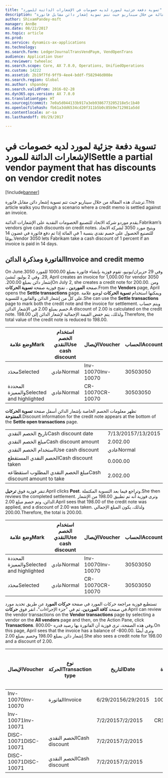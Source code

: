 ```yaml
---
title: "تسوية دفعة جزئية لمورد لديه خصومات في الإشعارات الدائنة للمورد"
description: "ترشدك هذه المقالة من خلال سيناريو حيث تتم تسوية إشعار دائن مقابل فاتورة."
author: ShivamPandey-msft
manager: AnnBe
ms.date: 08/22/2017
ms.topic: article
ms.prod: 
ms.service: dynamics-ax-applications
ms.technology: 
ms.search.form: LedgerJournalTransVendPaym, VendOpenTrans
audience: Application User
ms.reviewer: twheeloc
ms.search.scope: Core, AX 7.0.0, Operations, UnifiedOperations
ms.custom: 14222
ms.assetid: 2b19f7fd-9ff9-4ee4-bddf-f582946d008e
ms.search.region: Global
ms.author: shpandey
ms.search.validFrom: 2016-02-28
ms.dyn365.ops.version: AX 7.0.0
ms.translationtype: HT
ms.sourcegitcommit: 7e0a5d044133b917a3eb9386773205218e5c1b40
ms.openlocfilehash: fb61a3dd6534cd20f311b5b0c85b9e712981a5dd
ms.contentlocale: ar-sa
ms.lasthandoff: 09/29/2017

---
```


# <a name="settle-a-partial-vendor-payment-that-has-discounts-on-vendor-credit-notes"></a><span data-ttu-id="f1555-103">تسوية دفعة جزئية لمورد لديه خصومات في الإشعارات الدائنة للمورد</span><span class="sxs-lookup"><span data-stu-id="f1555-103">Settle a partial vendor payment that has discounts on vendor credit notes</span></span>

[!include[banner](../includes/banner.md)]


<span data-ttu-id="f1555-104">ترشدك هذه المقالة من خلال سيناريو حيث تتم تسوية إشعار دائن مقابل فاتورة.</span><span class="sxs-lookup"><span data-stu-id="f1555-104">This article walks you through a scenario where a credit memo is settled against an invoice.</span></span>

<span data-ttu-id="f1555-105">يقدم موردو شركة الاتحاد للتصنيع الخصومات النقدية على الإشعارات الدائنة.</span><span class="sxs-lookup"><span data-stu-id="f1555-105">Fabrikam’s vendors give cash discounts on credit notes.</span></span> <span data-ttu-id="f1555-106">ويتيح مورد 3050 لشركة الاتحاد للتصنيع الحصول على خصم نقدي بنسبة 1 في المائة إذا تم دفع فاتورة في غضون 14 يومًا.</span><span class="sxs-lookup"><span data-stu-id="f1555-106">Vendor 3050 lets Fabrikam take a cash discount of 1 percent if an invoice is paid in 14 days.</span></span>

## <a name="invoice-and-credit-memo"></a><span data-ttu-id="f1555-107">الفاتورة ومذكرة الدائن</span><span class="sxs-lookup"><span data-stu-id="f1555-107">Invoice and credit memo</span></span>
<span data-ttu-id="f1555-108">‏‫وفي 29 حزيران/يونيو، تقوم فوزية بإنشاء فاتورة بمبلغ 1000.00 للمورد 3050.</span><span class="sxs-lookup"><span data-stu-id="f1555-108">On June 29, April creates an invoice for 1,000.00 for vendor 3050.</span></span> <span data-ttu-id="f1555-109">وفي 2 يوليو، تُنشئ إشعار دائن بمبلغ 200.00.‬</span><span class="sxs-lookup"><span data-stu-id="f1555-109">On July 2, she creates a credit note for 200.00.</span></span> <span data-ttu-id="f1555-110">ومن صفحة **الموردين** ، تفتح فوزية صفحة **تسوية الحركات**.</span><span class="sxs-lookup"><span data-stu-id="f1555-110">From the **Vendors** page, April opens the **Settle transactions** page.</span></span> <span data-ttu-id="f1555-111">ويمكنها استخدام **تسوية الحركات** لوضع علامة على كلٍّ من إشعار الدائن والفاتورة للتسوية.</span><span class="sxs-lookup"><span data-stu-id="f1555-111">She can use the **Settle transactions** page to mark both the credit note and the invoice for settlement.</span></span> <span data-ttu-id="f1555-112">ويتم حساب خصم بمبلغ 2.00 في الإشعار الدائن.</span><span class="sxs-lookup"><span data-stu-id="f1555-112">A discount of 2.00 is calculated on the credit note.</span></span> <span data-ttu-id="f1555-113">ولذلك، يتم خفض القيمة الإجمالية لإشعار الدائن إلى 198.00.</span><span class="sxs-lookup"><span data-stu-id="f1555-113">Therefore, the total value of the credit note is reduced to 198.00.</span></span>

| <span data-ttu-id="f1555-114">وضع علامة</span><span class="sxs-lookup"><span data-stu-id="f1555-114">Mark</span></span>                     | <span data-ttu-id="f1555-115">استخدام الخصم النقدي</span><span class="sxs-lookup"><span data-stu-id="f1555-115">Use cash discount</span></span> | <span data-ttu-id="f1555-116">الإيصال</span><span class="sxs-lookup"><span data-stu-id="f1555-116">Voucher</span></span>   | <span data-ttu-id="f1555-117">الحساب</span><span class="sxs-lookup"><span data-stu-id="f1555-117">Account</span></span> | <span data-ttu-id="f1555-118">التاريخ</span><span class="sxs-lookup"><span data-stu-id="f1555-118">Date</span></span>      | <span data-ttu-id="f1555-119">تاريخ الاستحقاق</span><span class="sxs-lookup"><span data-stu-id="f1555-119">Due date</span></span>  | <span data-ttu-id="f1555-120">الفاتورة</span><span class="sxs-lookup"><span data-stu-id="f1555-120">Invoice</span></span> | <span data-ttu-id="f1555-121">المبلغ بعملة الحركة</span><span class="sxs-lookup"><span data-stu-id="f1555-121">Amount in transaction currency</span></span> | <span data-ttu-id="f1555-122">عملة</span><span class="sxs-lookup"><span data-stu-id="f1555-122">Currency</span></span> | <span data-ttu-id="f1555-123">المبلغ المراد تسويته</span><span class="sxs-lookup"><span data-stu-id="f1555-123">Amount to settle</span></span> |
|--------------------------|-------------------|-----------|---------|-----------|-----------|---------|--------------------------------|----------|------------------|
| <span data-ttu-id="f1555-124">محدَد</span><span class="sxs-lookup"><span data-stu-id="f1555-124">Selected</span></span>                 | <span data-ttu-id="f1555-125">عادي</span><span class="sxs-lookup"><span data-stu-id="f1555-125">Normal</span></span>            | <span data-ttu-id="f1555-126">Inv-10070</span><span class="sxs-lookup"><span data-stu-id="f1555-126">Inv-10070</span></span> | <span data-ttu-id="f1555-127">3050</span><span class="sxs-lookup"><span data-stu-id="f1555-127">3050</span></span>    | <span data-ttu-id="f1555-128">6/29/2015</span><span class="sxs-lookup"><span data-stu-id="f1555-128">6/29/2015</span></span> | <span data-ttu-id="f1555-129">7/29/2015</span><span class="sxs-lookup"><span data-stu-id="f1555-129">7/29/2015</span></span> | <span data-ttu-id="f1555-130">10070</span><span class="sxs-lookup"><span data-stu-id="f1555-130">10070</span></span>   | <span data-ttu-id="f1555-131">-1000.00</span><span class="sxs-lookup"><span data-stu-id="f1555-131">-1,000.00</span></span>                      | <span data-ttu-id="f1555-132">دولار أمريكي</span><span class="sxs-lookup"><span data-stu-id="f1555-132">USD</span></span>      | <span data-ttu-id="f1555-133">-990.00</span><span class="sxs-lookup"><span data-stu-id="f1555-133">-990.00</span></span>          |
| <span data-ttu-id="f1555-134">المحددة والمميزة</span><span class="sxs-lookup"><span data-stu-id="f1555-134">Selected and highlighted</span></span> | <span data-ttu-id="f1555-135">عادي</span><span class="sxs-lookup"><span data-stu-id="f1555-135">Normal</span></span>            | <span data-ttu-id="f1555-136">CR-10070</span><span class="sxs-lookup"><span data-stu-id="f1555-136">CR-10070</span></span>  | <span data-ttu-id="f1555-137">3050</span><span class="sxs-lookup"><span data-stu-id="f1555-137">3050</span></span>    | <span data-ttu-id="f1555-138">7/2/2015</span><span class="sxs-lookup"><span data-stu-id="f1555-138">7/2/2015</span></span>  | <span data-ttu-id="f1555-139">7/29/2015</span><span class="sxs-lookup"><span data-stu-id="f1555-139">7/29/2015</span></span> |         | <span data-ttu-id="f1555-140">200.00</span><span class="sxs-lookup"><span data-stu-id="f1555-140">200.00</span></span>                         | <span data-ttu-id="f1555-141">دولار أمريكي</span><span class="sxs-lookup"><span data-stu-id="f1555-141">USD</span></span>      | <span data-ttu-id="f1555-142">198.00</span><span class="sxs-lookup"><span data-stu-id="f1555-142">198.00</span></span>           |

<span data-ttu-id="f1555-143">تظهر معلومات الخصم الخاصة بإشعار الدائن أسفل صفحة **تسوية الحركات المفتوحة**.</span><span class="sxs-lookup"><span data-stu-id="f1555-143">Discount information for the credit note appears at the bottom of the **Settle open transactions** page.</span></span>

|                              |           |
|------------------------------|-----------|
| <span data-ttu-id="f1555-144">تاريخ الخصم النقدي</span><span class="sxs-lookup"><span data-stu-id="f1555-144">Cash discount date</span></span>           | <span data-ttu-id="f1555-145">7/13/2015</span><span class="sxs-lookup"><span data-stu-id="f1555-145">7/13/2015</span></span> |
| <span data-ttu-id="f1555-146">مبلغ الخصم النقدي</span><span class="sxs-lookup"><span data-stu-id="f1555-146">Cash discount amount</span></span>         | <span data-ttu-id="f1555-147">2.00</span><span class="sxs-lookup"><span data-stu-id="f1555-147">2.00</span></span>      |
| <span data-ttu-id="f1555-148">استخدام الخصم النقدي</span><span class="sxs-lookup"><span data-stu-id="f1555-148">Use cash discount</span></span>            | <span data-ttu-id="f1555-149">عادي</span><span class="sxs-lookup"><span data-stu-id="f1555-149">Normal</span></span>    |
| <span data-ttu-id="f1555-150">الخصم النقدي المستقطع</span><span class="sxs-lookup"><span data-stu-id="f1555-150">Cash discount taken</span></span>          | <span data-ttu-id="f1555-151">0.00</span><span class="sxs-lookup"><span data-stu-id="f1555-151">0.00</span></span>      |
| <span data-ttu-id="f1555-152">مبلغ الخصم النقدي المطلوب استقطاعه</span><span class="sxs-lookup"><span data-stu-id="f1555-152">Cash discount amount to take</span></span> | <span data-ttu-id="f1555-153">2.00</span><span class="sxs-lookup"><span data-stu-id="f1555-153">2.00</span></span>      |

<span data-ttu-id="f1555-154">تنقر فوزية فوق **ترحيل**.</span><span class="sxs-lookup"><span data-stu-id="f1555-154">April clicks **Post**.</span></span> <span data-ttu-id="f1555-155">وتراجع فيما بعد التسوية المكتملة.</span><span class="sxs-lookup"><span data-stu-id="f1555-155">She then reviews the completed settlement.</span></span> <span data-ttu-id="f1555-156">وترى فوزية أنه تم تطبيق 198.00 من الإشعار الدائن، وتم خصم مبلغ 2.00.</span><span class="sxs-lookup"><span data-stu-id="f1555-156">April sees that 198.00 of the credit note was applied, and a discount of 2.00 was taken.</span></span> <span data-ttu-id="f1555-157">ولذلك، يكون المبلغ الإجمالي 200.00.</span><span class="sxs-lookup"><span data-stu-id="f1555-157">Therefore, the total is 200.00.</span></span>

| <span data-ttu-id="f1555-158">وضع علامة</span><span class="sxs-lookup"><span data-stu-id="f1555-158">Mark</span></span>                     | <span data-ttu-id="f1555-159">استخدام الخصم النقدي</span><span class="sxs-lookup"><span data-stu-id="f1555-159">Use cash discount</span></span> | <span data-ttu-id="f1555-160">الإيصال</span><span class="sxs-lookup"><span data-stu-id="f1555-160">Voucher</span></span>   | <span data-ttu-id="f1555-161">الحساب</span><span class="sxs-lookup"><span data-stu-id="f1555-161">Account</span></span> | <span data-ttu-id="f1555-162">التاريخ</span><span class="sxs-lookup"><span data-stu-id="f1555-162">Date</span></span>      | <span data-ttu-id="f1555-163">تاريخ الاستحقاق</span><span class="sxs-lookup"><span data-stu-id="f1555-163">Due date</span></span>  | <span data-ttu-id="f1555-164">الفاتورة</span><span class="sxs-lookup"><span data-stu-id="f1555-164">Invoice</span></span>  | <span data-ttu-id="f1555-165">المبلغ بعملة الحركة</span><span class="sxs-lookup"><span data-stu-id="f1555-165">Amount in transaction currency</span></span> | <span data-ttu-id="f1555-166">عملة</span><span class="sxs-lookup"><span data-stu-id="f1555-166">Currency</span></span> | <span data-ttu-id="f1555-167">المبلغ المراد تسويته</span><span class="sxs-lookup"><span data-stu-id="f1555-167">Amount to settle</span></span> |
|--------------------------|-------------------|-----------|---------|-----------|-----------|----------|--------------------------------|----------|------------------|
| <span data-ttu-id="f1555-168">المحددة والمميزة</span><span class="sxs-lookup"><span data-stu-id="f1555-168">Selected and highlighted</span></span> | <span data-ttu-id="f1555-169">عادي</span><span class="sxs-lookup"><span data-stu-id="f1555-169">Normal</span></span>            | <span data-ttu-id="f1555-170">Inv-10070</span><span class="sxs-lookup"><span data-stu-id="f1555-170">Inv-10070</span></span> | <span data-ttu-id="f1555-171">3050</span><span class="sxs-lookup"><span data-stu-id="f1555-171">3050</span></span>    | <span data-ttu-id="f1555-172">6/29/2015</span><span class="sxs-lookup"><span data-stu-id="f1555-172">6/29/2015</span></span> | <span data-ttu-id="f1555-173">7/29/2015</span><span class="sxs-lookup"><span data-stu-id="f1555-173">7/29/2015</span></span> | <span data-ttu-id="f1555-174">10070</span><span class="sxs-lookup"><span data-stu-id="f1555-174">10070</span></span>    | <span data-ttu-id="f1555-175">-1000.00</span><span class="sxs-lookup"><span data-stu-id="f1555-175">-1,000.00</span></span>                      | <span data-ttu-id="f1555-176">دولار أمريكي</span><span class="sxs-lookup"><span data-stu-id="f1555-176">USD</span></span>      | <span data-ttu-id="f1555-177">-200.00</span><span class="sxs-lookup"><span data-stu-id="f1555-177">-200.00</span></span>          |
| <span data-ttu-id="f1555-178">محدَد</span><span class="sxs-lookup"><span data-stu-id="f1555-178">Selected</span></span>                 | <span data-ttu-id="f1555-179">عادي</span><span class="sxs-lookup"><span data-stu-id="f1555-179">Normal</span></span>            | <span data-ttu-id="f1555-180">CR-10070</span><span class="sxs-lookup"><span data-stu-id="f1555-180">CR-10070</span></span>  | <span data-ttu-id="f1555-181">3050</span><span class="sxs-lookup"><span data-stu-id="f1555-181">3050</span></span>    | <span data-ttu-id="f1555-182">7/2/2015</span><span class="sxs-lookup"><span data-stu-id="f1555-182">7/2/2015</span></span>  | <span data-ttu-id="f1555-183">7/29/2015</span><span class="sxs-lookup"><span data-stu-id="f1555-183">7/29/2015</span></span> | <span data-ttu-id="f1555-184">CR-10070</span><span class="sxs-lookup"><span data-stu-id="f1555-184">CR-10070</span></span> | <span data-ttu-id="f1555-185">200.00</span><span class="sxs-lookup"><span data-stu-id="f1555-185">200.00</span></span>                         | <span data-ttu-id="f1555-186">دولار أمريكي</span><span class="sxs-lookup"><span data-stu-id="f1555-186">USD</span></span>      | <span data-ttu-id="f1555-187">198.00</span><span class="sxs-lookup"><span data-stu-id="f1555-187">198.00</span></span>           |

<span data-ttu-id="f1555-188">تستطيع فوزية مراجعة حركات المورد في صفحة **حركات المورد** عن طريق تحديد مورد في صفحة **كافة الموردين**، ثم في "جزء الإجراءات"، انقر فوق **حركات**.</span><span class="sxs-lookup"><span data-stu-id="f1555-188">April can review the vendor transactions on the **Vendor transactions** page by selecting a vendor on the **All vendors** page and then, on the Action Pane, click **Transactions**.</span></span> <span data-ttu-id="f1555-189">وفي هذه الصفحة، ترى فوزية أن الفاتورة بها رصيد قدره -800.00.</span><span class="sxs-lookup"><span data-stu-id="f1555-189">On this page, April sees that the invoice has a balance of -800.00.</span></span> <span data-ttu-id="f1555-190">وترى أيضًا إشعار دائن بمبلغ 198.00 وخصم بمبلغ 2.00.</span><span class="sxs-lookup"><span data-stu-id="f1555-190">She also sees a credit note for 198.00 and a discount of 2.00.</span></span>

| <span data-ttu-id="f1555-191">الإيصال</span><span class="sxs-lookup"><span data-stu-id="f1555-191">Voucher</span></span>    | <span data-ttu-id="f1555-192">نوع الحركة</span><span class="sxs-lookup"><span data-stu-id="f1555-192">Transaction type</span></span> | <span data-ttu-id="f1555-193">التاريخ</span><span class="sxs-lookup"><span data-stu-id="f1555-193">Date</span></span>      | <span data-ttu-id="f1555-194">الفاتورة</span><span class="sxs-lookup"><span data-stu-id="f1555-194">Invoice</span></span> | <span data-ttu-id="f1555-195">المبلغ في خصم بعملة الحركة</span><span class="sxs-lookup"><span data-stu-id="f1555-195">Amount in transaction currency debit</span></span> | <span data-ttu-id="f1555-196">المبلغ في الائتمان بعملة الحركة</span><span class="sxs-lookup"><span data-stu-id="f1555-196">Amount in transaction currency credit</span></span> | <span data-ttu-id="f1555-197">الرصيد</span><span class="sxs-lookup"><span data-stu-id="f1555-197">Balance</span></span> | <span data-ttu-id="f1555-198">عملة</span><span class="sxs-lookup"><span data-stu-id="f1555-198">Currency</span></span> |
|------------|------------------|-----------|---------|--------------------------------------|---------------------------------------|---------|----------|
| <span data-ttu-id="f1555-199">Inv-10070</span><span class="sxs-lookup"><span data-stu-id="f1555-199">Inv-10070</span></span>  | <span data-ttu-id="f1555-200">الفاتورة</span><span class="sxs-lookup"><span data-stu-id="f1555-200">Invoice</span></span>          | <span data-ttu-id="f1555-201">6/29/2015</span><span class="sxs-lookup"><span data-stu-id="f1555-201">6/29/2015</span></span> | <span data-ttu-id="f1555-202">10070</span><span class="sxs-lookup"><span data-stu-id="f1555-202">10070</span></span>   |                                      | <span data-ttu-id="f1555-203">1000.00</span><span class="sxs-lookup"><span data-stu-id="f1555-203">1,000.00</span></span>                              | <span data-ttu-id="f1555-204">-800.00</span><span class="sxs-lookup"><span data-stu-id="f1555-204">-800.00</span></span> | <span data-ttu-id="f1555-205">دولار أمريكي</span><span class="sxs-lookup"><span data-stu-id="f1555-205">USD</span></span>      |
| <span data-ttu-id="f1555-206">Inv-10071</span><span class="sxs-lookup"><span data-stu-id="f1555-206">Inv-10071</span></span>  |                  | <span data-ttu-id="f1555-207">7/2/2015</span><span class="sxs-lookup"><span data-stu-id="f1555-207">7/2/2015</span></span>  | <span data-ttu-id="f1555-208">CR10071</span><span class="sxs-lookup"><span data-stu-id="f1555-208">CR10071</span></span> | <span data-ttu-id="f1555-209">200.00</span><span class="sxs-lookup"><span data-stu-id="f1555-209">200.00</span></span>                               |                                       | <span data-ttu-id="f1555-210">0.00</span><span class="sxs-lookup"><span data-stu-id="f1555-210">0.00</span></span>    | <span data-ttu-id="f1555-211">دولار أمريكي</span><span class="sxs-lookup"><span data-stu-id="f1555-211">USD</span></span>      |
| <span data-ttu-id="f1555-212">DISC-10071</span><span class="sxs-lookup"><span data-stu-id="f1555-212">DISC-10071</span></span> |  <span data-ttu-id="f1555-213">الخصم النقدي</span><span class="sxs-lookup"><span data-stu-id="f1555-213">Cash discount</span></span>   | <span data-ttu-id="f1555-214">7/2/2015</span><span class="sxs-lookup"><span data-stu-id="f1555-214">7/2/2015</span></span>  |         | <span data-ttu-id="f1555-215">2.00</span><span class="sxs-lookup"><span data-stu-id="f1555-215">2.00</span></span>                                 |                                       | <span data-ttu-id="f1555-216">0.00</span><span class="sxs-lookup"><span data-stu-id="f1555-216">0.00</span></span>    | <span data-ttu-id="f1555-217">دولار أمريكي</span><span class="sxs-lookup"><span data-stu-id="f1555-217">USD</span></span>      |
| <span data-ttu-id="f1555-218">DISC-10071</span><span class="sxs-lookup"><span data-stu-id="f1555-218">DISC-10071</span></span> |  <span data-ttu-id="f1555-219">الخصم النقدي</span><span class="sxs-lookup"><span data-stu-id="f1555-219">Cash discount</span></span>   | <span data-ttu-id="f1555-220">7/2/2015</span><span class="sxs-lookup"><span data-stu-id="f1555-220">7/2/2015</span></span>  |         |                                      | <span data-ttu-id="f1555-221">2.00</span><span class="sxs-lookup"><span data-stu-id="f1555-221">2.00</span></span>                                  | <span data-ttu-id="f1555-222">0.00</span><span class="sxs-lookup"><span data-stu-id="f1555-222">0.00</span></span>    | <span data-ttu-id="f1555-223">دولار أمريكي</span><span class="sxs-lookup"><span data-stu-id="f1555-223">USD</span></span>      |






